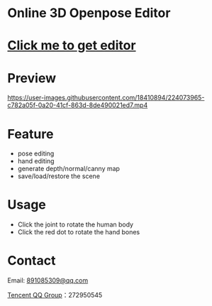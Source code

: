 # Online 3D Openpose Editor
# [Click me to get editor](https://zhuyu1997.github.io/open-pose-editor/)
# Preview
https://user-images.githubusercontent.com/18410894/224073965-c782a05f-0a20-41cf-863d-8de490021ed7.mp4
# Feature
- pose editing
- hand editing
- generate depth/normal/canny map
- save/load/restore the scene
# Usage
- Click the joint to rotate the human body
- Click the red dot to rotate the hand bones
# Contact
Email: 891085309@qq.com

[Tencent QQ Group](https://jq.qq.com/?_wv=1027&k=N6j4nigd)：272950545
